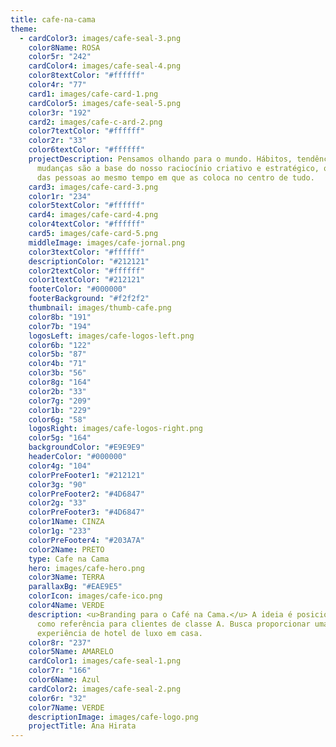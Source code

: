 ```yaml
---
title: cafe-na-cama
theme:
  - cardColor3: images/cafe-seal-3.png
    color8Name: ROSA
    color5r: "242"
    cardColor4: images/cafe-seal-4.png
    color8textColor: "#ffffff"
    color4r: "77"
    card1: images/cafe-card-1.png
    cardColor5: images/cafe-seal-5.png
    color3r: "192"
    card2: images/cafe-c-ard-2.png
    color7textColor: "#ffffff"
    color2r: "33"
    color6textColor: "#ffffff"
    projectDescription: Pensamos olhando para o mundo. Hábitos, tendências e
      mudanças são a base do nosso raciocínio criativo e estratégico, que parte
      das pessoas ao mesmo tempo em que as coloca no centro de tudo.
    card3: images/cafe-card-3.png
    color1r: "234"
    color5textColor: "#ffffff"
    card4: images/cafe-card-4.png
    color4textColor: "#ffffff"
    card5: images/cafe-card-5.png
    middleImage: images/cafe-jornal.png
    color3textColor: "#ffffff"
    descriptionColor: "#212121"
    color2textColor: "#ffffff"
    color1textColor: "#212121"
    footerColor: "#000000"
    footerBackground: "#f2f2f2"
    thumbnail: images/thumb-cafe.png
    color8b: "191"
    color7b: "194"
    logosLeft: images/cafe-logos-left.png
    color6b: "122"
    color5b: "87"
    color4b: "71"
    color3b: "56"
    color8g: "164"
    color2b: "33"
    color7g: "209"
    color1b: "229"
    color6g: "58"
    logosRight: images/cafe-logos-right.png
    color5g: "164"
    backgroundColor: "#E9E9E9"
    headerColor: "#000000"
    color4g: "104"
    colorPreFooter1: "#212121"
    color3g: "90"
    colorPreFooter2: "#4D6847"
    color2g: "33"
    colorPreFooter3: "#4D6847"
    color1Name: CINZA
    color1g: "233"
    colorPreFooter4: "#203A7A"
    color2Name: PRETO
    type: Cafe na Cama
    hero: images/cafe-hero.png
    color3Name: TERRA
    parallaxBg: "#EAE9E5"
    colorIcon: images/cafe-ico.png
    color4Name: VERDE
    description: <u>Branding para o Café na Cama.</u> A ideia é posicionar a marca
      como referência para clientes de classe A. Busca proporcionar uma
      experiência de hotel de luxo em casa.
    color8r: "237"
    color5Name: AMARELO
    cardColor1: images/cafe-seal-1.png
    color7r: "166"
    color6Name: Azul
    cardColor2: images/cafe-seal-2.png
    color6r: "32"
    color7Name: VERDE
    descriptionImage: images/cafe-logo.png
    projectTitle: Ana Hirata
---
```

